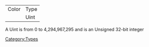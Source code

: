 |       |      |
|-------|------|
| Color | Type |
|       | Uint |

A Uint is from 0 to 4,294,967,295 and is an Unsigned 32-bit integer

[Category:Types](Category:Types "wikilink")